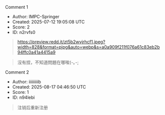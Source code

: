 Comment 1

- Author: IMPC-Springer
- Created: 2025-07-12 19:05:08 UTC
- Score: 2
- ID: n2rvfs0

> https://preview.redd.it/zt5b2wvjrhcf1.jpeg?width=828&format=pjpg&auto=webp&s=a0a909f211f076a61c83eb2b94ffc0a41a4415a9

> 沒有捏，不知道問題在哪唉(-｡-;

Comment 2

- Author: iiiiiiiiib
- Created: 2025-08-17 04:46:50 UTC
- Score: 1
- ID: n94lebi

> 注销后重新注册
